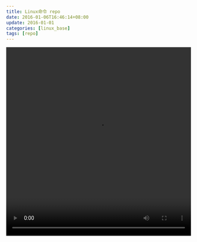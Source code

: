 ```yaml
---
title: Linux命令 repo
date: 2016-01-06T16:46:14+08:00
update: 2016-01-01
categories: [linux_base]
tags: [repo]
---
```


<video width="498" height="510 " src="http://player.youku.com/embed/XNTkyMTM0MzY4" poster=" " autoplay="autoplay">
</video>
